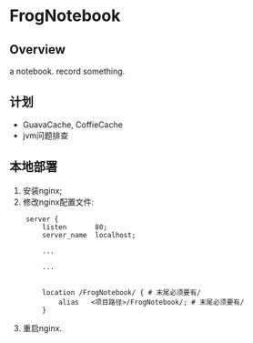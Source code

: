 # FrogNotebook

## Overview

a notebook. record something.

## 计划

* GuavaCache, CoffieCache
* jvm问题排查

## 本地部署

1. 安装nginx;
2. 修改nginx配置文件:

```
    server {
        listen       80;
        server_name  localhost;

        ...

        ...


        location /FrogNotebook/ { # 末尾必须要有/
            alias   <项目路径>/FrogNotebook/; # 末尾必须要有/
        }
```

3. 重启nginx.